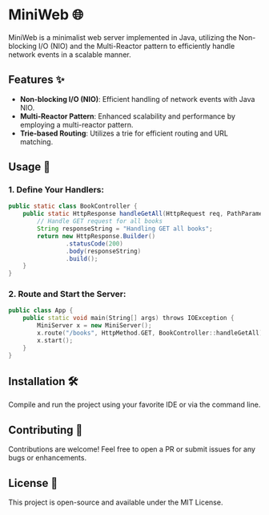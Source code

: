 
# MiniWeb 🌐

MiniWeb is a minimalist web server implemented in Java, utilizing the Non-blocking I/O (NIO) and the Multi-Reactor pattern to efficiently handle network events in a scalable manner.

## Features ✨
- **Non-blocking I/O (NIO)**: Efficient handling of network events with Java NIO.
- **Multi-Reactor Pattern**: Enhanced scalability and performance by employing a multi-reactor pattern.
- **Trie-based Routing**: Utilizes a trie for efficient routing and URL matching.

## Usage 🚀

### 1. Define Your Handlers:

```java
public static class BookController {
    public static HttpResponse handleGetAll(HttpRequest req, PathParameters p) {
        // Handle GET request for all books
        String responseString = "Handling GET all books";
        return new HttpResponse.Builder()
                .statusCode(200)
                .body(responseString)
                .build();
    }
}
```
### 2. Route and Start the Server:

```cpp
public class App {
    public static void main(String[] args) throws IOException {
        MiniServer x = new MiniServer();
        x.route("/books", HttpMethod.GET, BookController::handleGetAll);
        x.start();
    }
}
```

## Installation 🛠️

Compile and run the project using your favorite IDE or via the command line.

## Contributing 🤝

Contributions are welcome! Feel free to open a PR or submit issues for any bugs or enhancements.

## License 📄

This project is open-source and available under the MIT License.
